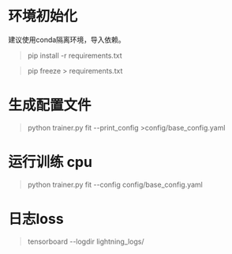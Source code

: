 # 环境初始化

建议使用conda隔离环境，导入依赖。
> pip install -r requirements.txt

> pip freeze > requirements.txt

# 生成配置文件

> python trainer.py fit --print_config >config/base_config.yaml

# 运行训练 cpu

> python trainer.py fit --config config/base_config.yaml

# 日志loss

> tensorboard --logdir lightning_logs/

